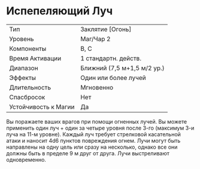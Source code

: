 
# Испепеляющий Луч

| | |
|---|---|
|Тип|Заклятие [Огонь]|
|Уровень| Маг/Чар 2|
|Компоненты| В, С|
|Время Активации| 1 стандартн. действ.|
|Диапазон| Ближний (7,5 м+1,5 м/2 ур.)|
|Эффекты| Один или более лучей|
|Длительность| Мгновенно|
|Спасбросок| Нет|
|Устойчивость к Магии| Да|

Вы поражаете ваших врагов при помощи огненных лучей. Вы можете применить один луч + один за четыре уровня
после 3-го (максимум 3-и луча на 11-м
уровне). Каждый луч требует стрелковой касательной атаки и наносит 4d6
пунктов повреждения огнем. Лучи
могут быть направлены на одну цель
или сразу на несколько, однако все они
должны быть в пределе 9 м друг от друга. Лучи выстреливают одновременно.